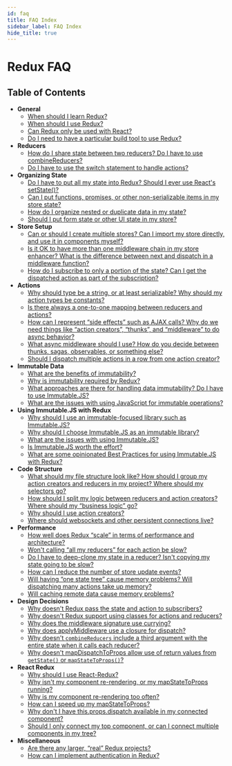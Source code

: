 ```yaml
---
id: faq
title: FAQ Index
sidebar_label: FAQ Index
hide_title: true
---
```


# Redux FAQ

## Table of Contents

- **General**
  - [When should I learn Redux?](faq/General.md#when-should-i-learn-redux)
  - [When should I use Redux?](faq/General.md#when-should-i-use-redux)
  - [Can Redux only be used with React?](faq/General.md#can-redux-only-be-used-with-react)
  - [Do I need to have a particular build tool to use Redux?](faq/General.md#do-i-need-to-have-a-particular-build-tool-to-use-redux)
- **Reducers**
  - [How do I share state between two reducers? Do I have to use combineReducers?](faq/Reducers.md#how-do-i-share-state-between-two-reducers-do-i-have-to-use-combinereducers)
  - [Do I have to use the switch statement to handle actions?](faq/Reducers.md#do-i-have-to-use-the-switch-statement-to-handle-actions)
- **Organizing State**
  - [Do I have to put all my state into Redux? Should I ever use React's setState()?](faq/OrganizingState.md#do-i-have-to-put-all-my-state-into-redux-should-i-ever-use-reacts-setstate)
  - [Can I put functions, promises, or other non-serializable items in my store state?](faq/OrganizingState.md#can-i-put-functions-promises-or-other-non-serializable-items-in-my-store-state)
  - [How do I organize nested or duplicate data in my state?](faq/OrganizingState.md#how-do-i-organize-nested-or-duplicate-data-in-my-state)
  - [Should I put form state or other UI state in my store?](faq/OrganizingState.md#should-i-put-form-state-or-other-ui-state-in-my-store)
- **Store Setup**
  - [Can or should I create multiple stores? Can I import my store directly, and use it in components myself?](faq/StoreSetup.md#can-or-should-i-create-multiple-stores-can-i-import-my-store-directly-and-use-it-in-components-myself)
  - [Is it OK to have more than one middleware chain in my store enhancer? What is the difference between next and dispatch in a middleware function?](faq/StoreSetup.md#is-it-ok-to-have-more-than-one-middleware-chain-in-my-store-enhancer-what-is-the-difference-between-next-and-dispatch-in-a-middleware-function)
  - [How do I subscribe to only a portion of the state? Can I get the dispatched action as part of the subscription?](faq/StoreSetup.md#how-do-i-subscribe-to-only-a-portion-of-the-state-can-i-get-the-dispatched-action-as-part-of-the-subscription)
- **Actions**
  - [Why should type be a string, or at least serializable? Why should my action types be constants?](faq/Actions.md#why-should-type-be-a-string-or-at-least-serializable-why-should-my-action-types-be-constants)
  - [Is there always a one-to-one mapping between reducers and actions?](faq/Actions.md#is-there-always-a-one-to-one-mapping-between-reducers-and-actions)
  - [How can I represent “side effects” such as AJAX calls? Why do we need things like “action creators”, “thunks”, and “middleware” to do async behavior?](faq/Actions.md#how-can-i-represent-side-effects-such-as-ajax-calls-why-do-we-need-things-like-action-creators-thunks-and-middleware-to-do-async-behavior)
  - [What async middleware should I use? How do you decide between thunks, sagas, observables, or something else?](faq/Actions.md#what-async-middleware-should-i-use-how-do-you-decide-between-thunks-sagas-observables-or-something-else)
  - [Should I dispatch multiple actions in a row from one action creator?](faq/Actions.md#should-i-dispatch-multiple-actions-in-a-row-from-one-action-creator)
- **Immutable Data**
  - [What are the benefits of immutability?](faq/ImmutableData.md#what-are-the-benefits-of-immutability)
  - [Why is immutability required by Redux?](faq/ImmutableData.md#why-is-immutability-required-by-redux)
  - [What approaches are there for handling data immutability? Do I have to use Immutable.JS?](faq/ImmutableData.md#what-approaches-are-there-for-handling-data-immutability-do-i-have-to-use-immutable-js)
  - [What are the issues with using JavaScript for immutable operations?](faq/ImmutableData.md#what-are-the-issues-with-using-plain-javascript-for-immutable-operations)
- **Using Immutable.JS with Redux**
  - [Why should I use an immutable-focused library such as Immutable.JS?](recipes/UsingImmutableJS.md#why-should-i-use-an-immutable-focused-library-such-as-immutable-js)
  - [Why should I choose Immutable.JS as an immutable library?](recipes/UsingImmutableJS.md#why-should-i-choose-immutable-js-as-an-immutable-library)
  - [What are the issues with using Immutable.JS?](recipes/UsingImmutableJS.md#what-are-the-issues-with-using-immutable-js)
  - [Is Immutable.JS worth the effort?](recipes/UsingImmutableJS.md#is-using-immutable-js-worth-the-effort)
  - [What are some opinionated Best Practices for using Immutable.JS with Redux?](recipes/UsingImmutableJS.md#what-are-some-opinionated-best-practices-for-using-immutable-js-with-redux)
- **Code Structure**
  - [What should my file structure look like? How should I group my action creators and reducers in my project? Where should my selectors go?](faq/CodeStructure.md#what-should-my-file-structure-look-like-how-should-i-group-my-action-creators-and-reducers-in-my-project-where-should-my-selectors-go)
  - [How should I split my logic between reducers and action creators? Where should my “business logic” go?](faq/CodeStructure.md#how-should-i-split-my-logic-between-reducers-and-action-creators-where-should-my-business-logic-go)
  - [Why should I use action creators?](faq/CodeStructure.md#why-should-i-use-action-creators)
  - [Where should websockets and other persistent connections live?](faq/CodeStructure.md#where-should-websockets-and-other-persistent-connections-live)
- **Performance**
  - [How well does Redux “scale” in terms of performance and architecture?](faq/Performance.md#how-well-does-redux-scale-in-terms-of-performance-and-architecture)
  - [Won't calling “all my reducers” for each action be slow?](faq/Performance.md#wont-calling-all-my-reducers-for-each-action-be-slow)
  - [Do I have to deep-clone my state in a reducer? Isn't copying my state going to be slow?](faq/Performance.md#do-i-have-to-deep-clone-my-state-in-a-reducer-isnt-copying-my-state-going-to-be-slow)
  - [How can I reduce the number of store update events?](faq/Performance.md#how-can-i-reduce-the-number-of-store-update-events)
  - [Will having “one state tree” cause memory problems? Will dispatching many actions take up memory?](faq/Performance.md#will-having-one-state-tree-cause-memory-problems-will-dispatching-many-actions-take-up-memory)
  - [Will caching remote data cause memory problems?](faq/Performance.md#will-caching-remote-data-cause-memory-problems)
- **Design Decisions**
  - [Why doesn't Redux pass the state and action to subscribers?](faq/DesignDecisions.md#why-doesnt-redux-pass-the-state-and-action-to-subscribers)
  - [Why doesn't Redux support using classes for actions and reducers?](faq/DesignDecisions.md#why-doesnt-redux-support-using-classes-for-actions-and-reducers)
  - [Why does the middleware signature use currying?](faq/DesignDecisions.md#why-does-the-middleware-signature-use-currying)
  - [Why does applyMiddleware use a closure for dispatch?](faq/DesignDecisions.md#why-does-applymiddleware-use-a-closure-for-dispatch)
  - [Why doesn't `combineReducers` include a third argument with the entire state when it calls each reducer?](faq/DesignDecisions.md#why-doesnt-combinereducers-include-a-third-argument-with-the-entire-state-when-it-calls-each-reducer)
  - [Why doesn't mapDispatchToProps allow use of return values from `getState()` or `mapStateToProps()`?](faq/DesignDecisions.md#why-doesnt-mapdispatchtoprops-allow-use-of-return-values-from-getstate-or-mapstatetoprops)
- **React Redux**
  - [Why should I use React-Redux?](faq/ReactRedux.md#why-should-i-use-react-redux)
  - [Why isn't my component re-rendering, or my mapStateToProps running?](faq/ReactRedux.md#why-isnt-my-component-re-rendering-or-my-mapstatetoprops-running)
  - [Why is my component re-rendering too often?](faq/ReactRedux.md#why-is-my-component-re-rendering-too-often)
  - [How can I speed up my mapStateToProps?](faq/ReactRedux.md#how-can-i-speed-up-my-mapstatetoprops)
  - [Why don't I have this.props.dispatch available in my connected component?](faq/ReactRedux.md#why-dont-i-have-this-props-dispatch-available-in-my-connected-component)
  - [Should I only connect my top component, or can I connect multiple components in my tree?](faq/ReactRedux.md#should-i-only-connect-my-top-component-or-can-i-connect-multiple-components-in-my-tree)
- **Miscellaneous**
  - [Are there any larger, “real” Redux projects?](faq/Miscellaneous.md#are-there-any-larger-real-redux-projects)
  - [How can I implement authentication in Redux?](faq/Miscellaneous.md#how-can-i-implement-authentication-in-redux)
